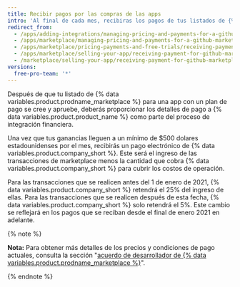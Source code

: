 ```yaml
---
title: Recibir pagos por las compras de las apps
intro: 'Al final de cada mes, recibiras los pagos de tus listados de {% data variables.product.prodname_marketplace %}.'
redirect_from:
  - /apps/adding-integrations/managing-pricing-and-payments-for-a-github-marketplace-listing/receiving-payment-for-a-github-marketplace-listing/
  - /apps/marketplace/managing-pricing-and-payments-for-a-github-marketplace-listing/receiving-payment-for-a-github-marketplace-listing/
  - /apps/marketplace/pricing-payments-and-free-trials/receiving-payment-for-a-github-marketplace-listing/
  - /apps/marketplace/selling-your-app/receiving-payment-for-github-marketplace-listings/
  - /marketplace/selling-your-app/receiving-payment-for-github-marketplace-listings
versions:
  free-pro-team: '*'
---
```




Después de que tu listado de {% data variables.product.prodname_marketplace %} para una app con un plan de pago se cree y apruebe, deberás proporcionar los detalles de pago a {% data variables.product.product_name %} como parte del proceso de integración financiera.

Una vez que tus ganancias lleguen a un mínimo de $500 dolares estadounidenses por el mes, recibirás un pago electrónico de {% data variables.product.company_short %}. Este será el ingreso de las transacciones de marketplace menos la cantidad que cobra {% data variables.product.company_short %} para cubrir los costos de operación.

Para las transacciones que se realicen antes del 1 de enero de 2021, {% data variables.product.company_short %} retendrá el 25% del ingreso de ellas. Para las transacciones que se realicen después de esta fecha, {% data variables.product.company_short %} solo retendrá el 5%. Este cambio se reflejará en los pagos que se reciban desde el final de enero 2021 en adelante.

{% note %}

**Nota:** Para obtener más detalles de los precios y condiciones de pago actuales, consulta la sección "[acuerdo de desarrollador de {% data variables.product.prodname_marketplace %}](/github/site-policy/github-marketplace-developer-agreement)".

{% endnote %}
